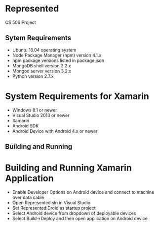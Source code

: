 # Represented
CS 506 Project

## Sytem Requirements
* Ubuntu 16.04 operating system
* Node Package Manager (npm) version 4.1.x
* npm package versions listed in package.json
* MongoDB shell version 3.2.x
* Mongod server version 3.2.x
* Python version 2.7.x

# System Requirements for Xamarin
* Windows 8.1 or newer
* Visual Studio 2013 or newer
* Xamarin 
* Android SDK
* Android Device with Android 4.x or newer

## Building and Running

# Building and Running Xamarin Application
* Enable Developer Options on Android device and connect to machine over data cable
* Open Represented.sln in Visual Studio
* Set Represented.Droid as startup project
* Select Android device from dropdown of deployable devices
* Select Build->Deploy and then open application on Android device
